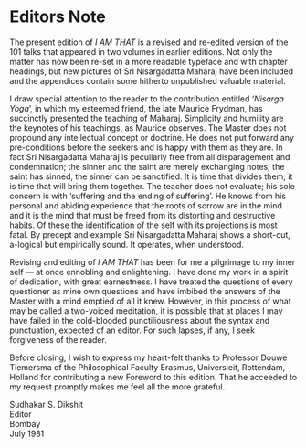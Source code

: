 # Editors Note

The present edition of *I AM THAT* is a revised and re-edited version of the 101 talks that appeared in two volumes in earlier editions. Not only the matter has now been re-set in a more readable typeface and with chapter headings, but new pictures of Sri Nisargadatta Maharaj have been included and the appendices contain some hitherto unpublished valuable material.

I draw special attention to the reader to the contribution entitled ‘*Nisarga Yoga*’, in which my esteemed friend, the late Maurice Frydman, has succinctly presented the teaching of Maharaj. Simplicity and humility are the keynotes of his teachings, as Maurice observes. The Master does not propound any intellectual concept or doctrine. He does not put forward any pre-conditions before the seekers and is happy with them as they are. In fact Sri Nisargadatta Maharaj is peculiarly free from all disparagement and condemnation; the sinner and the saint are merely exchanging notes; the saint has sinned, the sinner can be sanctified. It is time that divides them; it is time that will bring them together. The teacher does not evaluate; his sole concern is with ‘suffering and the ending of suffering’. He knows from his personal and abiding experience that the roots of sorrow are in the mind and it is the mind that must be freed from its distorting and destructive habits. Of these the identification of the self with its projections is most fatal. By precept and example Sri Nisargadatta Maharaj shows a short-cut, a-logical but empirically sound. It operates, when understood.

Revising and editing of *I AM THAT* has been for me a pilgrimage to my inner self — at once ennobling and enlightening. I have done my work in a spirit of dedication, with great earnestness. I have treated the questions of every questioner as mine own questions and have imbibed the answers of the Master with a mind emptied of all it knew. However, in this process of what may be called a two-voiced meditation, it is possible that at places I may have failed in the cold-blooded punctiliousness about the syntax and punctuation, expected of an editor. For such lapses, if any, I seek forgiveness of the reader.

Before closing, I wish to express my heart-felt thanks to Professor Douwe Tiemersma of the Philosophical Faculty Erasmus, Universieit, Rottendam, Holland for contributing a new Foreword to this edition. That he acceeded to my request promptly makes me feel all the more grateful.

Sudhakar S. Dikshit  
Editor  
Bombay  
July 1981
